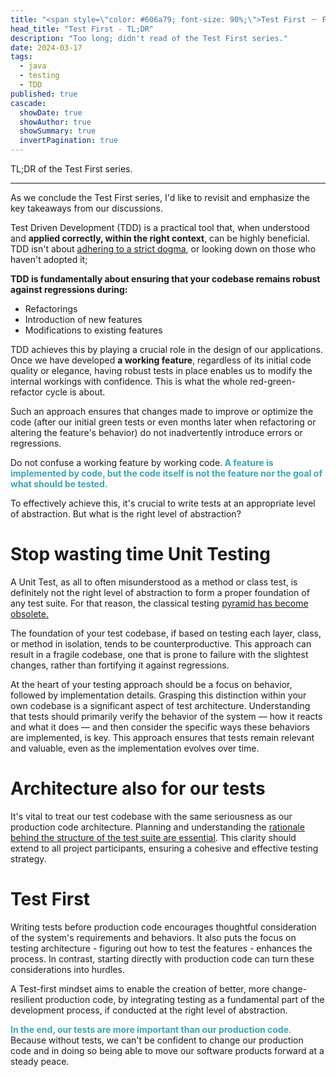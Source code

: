 ```yaml
---
title: "<span style=\"color: #606a79; font-size: 90%;\">Test First － Part 5</span><br/> TL;DR"
head_title: "Test First - TL;DR" 
description: "Too long; didn't read of the Test First series." 
date: 2024-03-17
tags:
  - java
  - testing
  - TDD
published: true
cascade:
  showDate: true
  showAuthor: true
  showSummary: true
  invertPagination: true
---
```

TL;DR of the Test First series.
<!--more-->
---

As we conclude the Test First series, I'd like to revisit and emphasize the key takeaways from our discussions.

Test Driven Development (TDD) is a practical tool that,
when understood and **applied correctly, within the right context**, can be highly beneficial.
TDD isn't about [adhering to a strict dogma](/posts/tdd-is-not-a-religion/),
or looking down on those who haven't adopted it;

**TDD is fundamentally about ensuring that your codebase remains robust against regressions during:**

- Refactorings
- Introduction of new features
- Modifications to existing features

TDD achieves this by playing a crucial role in the design of our applications.
Once we have developed **a working feature**,
regardless of its initial code quality or elegance,
having robust tests in place enables us to modify the internal workings with confidence.
This is what the whole red-green-refactor cycle is about.

Such an approach ensures that changes made to improve
or optimize the code
(after our initial green tests or even months later when refactoring or altering the feature's behavior)
do not inadvertently introduce errors or regressions.

Do not confuse a working feature by working code.<b style="color: #3da6b1;"> 
A feature is implemented by code, but the code itself is not the feature nor the goal 
of what should be tested.</b>

To effectively achieve this,
it's crucial to write tests at an appropriate level of abstraction.
But what is the right level of abstraction?
# Stop wasting time Unit Testing
A Unit Test, as all to often misunderstood as a method or class test,
is definitely not the right level of abstraction
to form a proper foundation of any test suite.
For that reason, the classical testing [pyramid has become obsolete.](/posts/relevance-of-the-classical-testing-pyramid//)

The foundation of your test codebase, if based on testing each layer,
class, or method in isolation, tends to be counterproductive.
This approach can result in a fragile codebase,
one that is prone to failure with the slightest changes,
rather than fortifying it against regressions.

At the heart of your testing approach should be a focus on behavior,
followed by implementation details.
Grasping this distinction within your own codebase is a significant aspect of test architecture.
Understanding that tests should primarily verify the behavior of the system —
how it reacts and what it does —
and then consider the specific ways these behaviors are implemented, is key.
This approach ensures that tests remain relevant and valuable,
even as the implementation evolves over time.
# Architecture also for our tests
It's vital to treat our test codebase with the same seriousness as our production code architecture.
Planning and understanding the [rationale behind the structure of the test suite are essential](/posts/architecture-is-not-only-for-production-code/).
This clarity should extend to all project participants,
ensuring a cohesive and effective testing strategy.

# Test First
Writing tests
before production code encourages thoughtful consideration of the system's requirements and behaviors.
It also puts the focus on testing architecture -
figuring out how to test the features - enhances the process.
In contrast,
starting directly with production code can turn these considerations into hurdles.

A Test-first mindset aims to enable the creation of better, more change-resilient production code, 
by integrating testing as a fundamental part of the development process,
if conducted at the right level of abstraction.

<b style="color: #3da6b1;">In the end,
our tests are more important than our production code.</b>
Because without tests,
we can't be confident to change our production code
and in doing so being able to move our software products forward at a steady peace.
